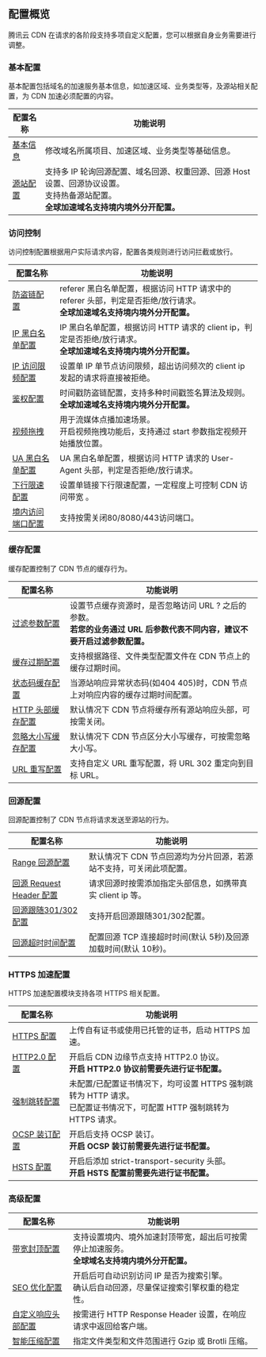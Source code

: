 ## 配置概览

腾讯云 CDN 在请求的各阶段支持多项自定义配置，您可以根据自身业务需要进行调整。

### 基本配置

基本配置包括域名的加速服务基本信息，如加速区域、业务类型等，及源站相关配置，为 CDN 加速必须配置的内容。

| 配置名称                                                     | 功能说明                                                     |
| ------------------------------------------------------------ | ------------------------------------------------------------ |
| [基本信息](https://cloud.tencent.com/document/product/228/41342) | 修改域名所属项目、加速区域、业务类型等基础信息。               |
| [源站配置](https://cloud.tencent.com/document/product/228/41334) | 支持多 IP 轮询回源配置、域名回源、权重回源、回源 Host 设置、回源协议设置。<br/>支持热备源站配置。<br/>**全球加速域名支持境内境外分开配置。** |

### 访问控制

访问控制配置根据用户实际请求内容，配置各类规则进行访问拦截或放行。

| 配置名称                                                     | 功能说明                                                     |
| ------------------------------------------------------------ | ------------------------------------------------------------ |
| [防盗链配置](https://cloud.tencent.com/document/product/228/41454) | referer 黑白名单配置，根据访问 HTTP 请求中的 referer 头部，判定是否拒绝/放行请求。<br/>**全球加速域名支持境内境外分开配置。** |
| [IP 黑白名单配置](https://cloud.tencent.com/document/product/228/41431) | IP 黑白名单配置，根据访问 HTTP 请求的 client ip，判定是否拒绝/放行请求。<br/>**全球加速域名支持境内境外分开配置。** |
| [IP 访问限频配置](https://cloud.tencent.com/document/product/228/41432) | 设置单 IP 单节点访问限频，超出访问频次的 client ip 发起的请求将直接被拒绝。 |
| [鉴权配置](https://cloud.tencent.com/document/product/228/41622) | 时间戳防盗链配置，支持多种时间戳签名算法及规则。<br/>**全球加速域名支持境内境外分开配置。** |
| [视频拖拽](https://cloud.tencent.com/document/product/228/8111) | 用于流媒体点播加速场景。<br/>开启视频拖拽功能后，支持通过 start 参数指定视频开始播放位置。 |
| [UA 黑白名单配置](https://cloud.tencent.com/document/product/228/45075) | UA 黑白名单配置，根据访问 HTTP 请求的 User-Agent 头部，判定是否拒绝/放行请求。 |
| [下行限速配置](https://cloud.tencent.com/document/product/228/45076) | 设置单链接下行限速配置，一定程度上可控制 CDN 访问带宽 。       |
| [境内访问端口配置](https://cloud.tencent.com/document/product/228/47366)|支持按需关闭80/8080/443访问端口。|

### 缓存配置

缓存配置控制了 CDN 节点的缓存行为。

| 配置名称                                                     | 功能说明                                                     |
| ------------------------------------------------------------ | ------------------------------------------------------------ |
| [过滤参数配置](https://cloud.tencent.com/document/product/228/41553) | 设置节点缓存资源时，是否忽略访问 URL ? 之后的参数。<br/>**若您的业务通过 URL 后参数代表不同内容，建议不要开启过滤参数配置。** |
| [缓存过期配置](https://cloud.tencent.com/document/product/228/41540) | 支持根据路径、文件类型配置文件在 CDN 节点上的缓存过期时间。    |
| [状态码缓存配置](https://cloud.tencent.com/document/product/228/41536) | 当源站响应异常状态码(如404 405)时，CDN 节点上对响应内容的缓存过期时间配置。 |
| [HTTP 头部缓存配置](https://cloud.tencent.com/document/product/228/41522) | 默认情况下 CDN 节点将缓存所有源站响应头部，可按需关闭。        |
| [忽略大小写缓存配置](https://cloud.tencent.com/document/product/228/45077) | 默认情况下 CDN 节点区分大小写缓存，可按需忽略大小写。         |
| [URL 重写配置](https://cloud.tencent.com/document/product/228/47367)|支持自定义 URL 重写配置，将 URL 302 重定向到目标 URL。|


### 回源配置

回源配置控制了 CDN 节点将请求发送至源站的行为。

| 配置名称                                                     | 功能说明                                                     |
| ------------------------------------------------------------ | ------------------------------------------------------------ |
| [Range 回源配置](https://cloud.tencent.com/document/product/228/7184) | 默认情况下 CDN 节点回源均为分片回源，若源站不支持，可关闭此项配置。 |
| [回源 Request Header 配置](https://cloud.tencent.com/document/product/228/45078) | 请求回源时按需添加指定头部信息，如携带真实 client ip 等。      |
| [回源跟随301/302配置](https://cloud.tencent.com/document/product/228/7183) | 支持开启回源跟随301/302配置。                                  |
| [回源超时时间配置](https://cloud.tencent.com/document/product/228/41699) | 配置回源 TCP 连接超时时间(默认 5秒)及回源加载时间(默认 10秒)。 |

### HTTPS 加速配置

HTTPS 加速配置模块支持各项 HTTPS 相关配置。

| 配置名称                                                     | 功能说明                                                     |
| ------------------------------------------------------------ | ------------------------------------------------------------ |
| [HTTPS 配置](https://cloud.tencent.com/document/product/228/41687) | 上传自有证书或使用已托管的证书，启动 HTTPS 加速。              |
| [HTTP2.0 配置](https://cloud.tencent.com/document/product/228/41689) | 开启后 CDN 边缘节点支持 HTTP2.0 协议。<br/>**开启 HTTP2.0 协议前需要先进行证书配置。** |
| [强制跳转配置](https://cloud.tencent.com/document/product/228/41688) | 未配置/已配置证书情况下，均可设置 HTTPS 强制跳转为 HTTP 请求。<br/>已配置证书情况下，可配置 HTTP 强制跳转为 HTTPS 请求。 |
| [OCSP 装订配置](https://cloud.tencent.com/document/product/228/41690) | 开启后支持 OCSP 装订。<br/>**开启 OCSP 装订前需要先进行证书配置。** |
| [HSTS 配置](https://cloud.tencent.com/document/product/228/44867) | 开启后添加 strict-transport-security 头部。<br/>**开启 HSTS 配置前需要先进行证书配置。** |

### 高级配置

| 配置名称                                                     | 功能说明                                                     |
| ------------------------------------------------------------ | ------------------------------------------------------------ |
| [带宽封顶配置](https://cloud.tencent.com/document/product/228/41733) | 支持设置境内、境外加速封顶带宽，超出后可按需停止加速服务。<br/>**全球域名支持境内境外分开配置。** |
| [SEO 优化配置](https://cloud.tencent.com/document/product/228/41738) | 开启后可自动识别访问 IP 是否为搜索引擎。<br/>确认后自动回源，尽量保证搜索引擎权重的稳定性。 |
| [自定义响应头部配置](https://cloud.tencent.com/document/product/228/41737) | 按需进行 HTTP Response Header 设置，在响应请求中返回给客户端。 |
| [智能压缩配置](https://cloud.tencent.com/document/product/228/41736) | 指定文件类型和文件范围进行 Gzip 或 Brotli 压缩。                             |


